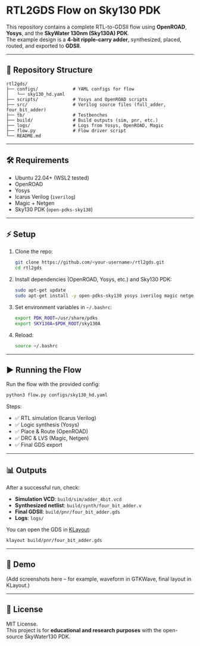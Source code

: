 # RTL2GDS Flow on Sky130 PDK

This repository contains a complete RTL-to-GDSII flow using **OpenROAD**, **Yosys**, and the **SkyWater 130nm (Sky130A) PDK**.  
The example design is a **4-bit ripple-carry adder**, synthesized, placed, routed, and exported to **GDSII**.

---

## 📂 Repository Structure

```
rtl2gds/
├── configs/             # YAML configs for flow
│   └── sky130_hd.yaml
├── scripts/             # Yosys and OpenROAD scripts
├── src/                 # Verilog source files (full_adder, four_bit_adder)
├── tb/                  # Testbenches
├── build/               # Build outputs (sim, pnr, etc.)
├── logs/                # Logs from Yosys, OpenROAD, Magic
├── flow.py              # Flow driver script
└── README.md
```

---

## 🛠️ Requirements

- Ubuntu 22.04+ (WSL2 tested)
- OpenROAD  
- Yosys  
- Icarus Verilog (`iverilog`)  
- Magic + Netgen  
- Sky130 PDK (`open-pdks-sky130`)  

---

## ⚡ Setup

1. Clone the repo:
   ```bash
   git clone https://github.com/<your-username>/rtl2gds.git
   cd rtl2gds
   ```

2. Install dependencies (OpenROAD, Yosys, etc.) and Sky130 PDK:
   ```bash
   sudo apt-get update
   sudo apt-get install -y open-pdks-sky130 yosys iverilog magic netgen klayout
   ```

3. Set environment variables in `~/.bashrc`:
   ```bash
   export PDK_ROOT=/usr/share/pdks
   export SKY130A=$PDK_ROOT/sky130A
   ```

4. Reload:
   ```bash
   source ~/.bashrc
   ```

---

## ▶️ Running the Flow

Run the flow with the provided config:

```bash
python3 flow.py configs/sky130_hd.yaml
```

Steps:
- ✅ RTL simulation (Icarus Verilog)  
- ✅ Logic synthesis (Yosys)  
- ✅ Place & Route (OpenROAD)  
- ✅ DRC & LVS (Magic, Netgen)  
- ✅ Final GDS export  

---

## 📊 Outputs

After a successful run, check:

- **Simulation VCD**: `build/sim/adder_4bit.vcd`  
- **Synthesized netlist**: `build/synth/four_bit_adder.v`  
- **Final GDSII**: `build/pnr/four_bit_adder.gds`  
- **Logs**: `logs/`  

You can open the GDS in [KLayout](https://www.klayout.de/):

```bash
klayout build/pnr/four_bit_adder.gds
```

---

## 📸 Demo

(Add screenshots here – for example, waveform in GTKWave, final layout in KLayout.)

---

## 📜 License

MIT License.  
This project is for **educational and research purposes** with the open-source SkyWater130 PDK.
